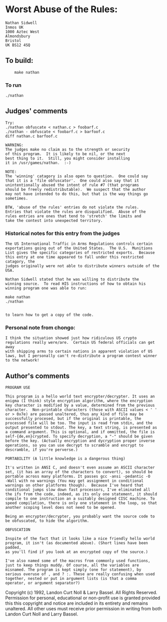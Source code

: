 # Worst Abuse of the Rules:

	Nathan Sidwell
	Inmos UK
	1000 Aztec West
	Almondsbury
	Bristol
	UK BS12 4SQ

## To build:

        make nathan

### To run

	./nathan

## Judges' comments

    Try:
	./nathan obfuscate < nathan.c > foobarf.c
	./nathan - obfuscate < foobarf.c > barfoof.c
	diff nathan.c barfoof.c

    WARNING:
	The judges make no claim as to the strength or security
	of this program.  It is likely to be nil, or the next
	best thing to it.  Still, you might consider installing
	it in /usr/games/nathan.  :-)

    NOTE: 
	The 'winning' catagory is also open to question.  One could say
	that it is a 'file obfuscator'.  One could also say that it
	unintentionally abused the intent of rule #7 (that programs
	should be freely redistributable).  We suspect that the author
	may not have intended to do this, but that is the way things go
	sometimes.

	BTW, 'abuse of the rules' entries do not violate the rules.
	Entries that violate the rules are disqualified.  Abuse of the
	rules entries are ones that tend to 'stretch' the limits and
	take the contest into unexpected territory.


### Historical notes for this entry from the judges

    The US International Traffic in Arms Regulations controls certain
    exportations going out of the United States.  The U.S.  Munitions
    List gives the specific categories of restricted exports.  Because
    this entry at one time appeared to fall under this restricted catagory, the
    judges originally were not able to distribute winners outside of the USA.

    Nathan Sidwell stated that he was willing to distribute the
    winning source.  To read HIS instructions of how to obtain his
    winning program one was able to run:

	make nathan
	./nathan


    to learn how to get a copy of the code.


### Personal note from chongo:

    I think the situation showed just how ridiculous US crypto
    regulations really were/are.  Certain US federal officials can get away
    with shipping arms to certain nations in apparent violation of US
    laws, but I personally can't re-distribute a program contest winner
    to the network!

## Author's comments

    PROGRAM USE

    This program is a hello world text encrypter/decrypter. It uses an
    enigma (I think) style encryption algorithm, where the encryption
    key character is modified by a value, determined from the previous
    character.  Non-printable characters (those with ASCII values < ' '
    or > 0x7e) are passed unaltered, thus any kind of file may be
    successfully procesed, but if the original is printable, the
    processed file will be too. The input is read from stdin, and the
    output presented to stdout. The key, a text string, is presented as
    a command argument. This is optional, and if ommitted, the file is
    self-{de,en}crypted. To specify decryption, a "-" should be given
    before the key. (Actually encryption and dycryption proper inverse
    operations, so you can use decrypt to scramble and encrypt to
    descramble, if you're perverse.)

    PORTABILITY (A little knowledge is a dangerous thing)

    It's written in ANSI C, and doesn't even assume an ASCII character
    set, (it has an array of the characters to convert), so should be
    portable across many platforms. It passes gcc -ansi -pedantic -O
    -Wall with no warnings (You may get assignment in conditional
    warnings on other platforms though).  Because I've heard that
    conditional jumps slow down fast processors, I've eliminated all
    the ifs from the code, indeed, as its only one statement, it should
    compile to one instruction an a suitably designed CISC machine. To
    speed compilation, there is only one statement in the loop, so that
    another scoping level does not need to be opened.

    Being an encrypter/decrypter, you probably want the source code to
    be obfuscated, to hide the algorithm.

    OBFUSCATION

    Inspite of the fact that it looks like a nice friendly hello world
    program, it isn't (as documented above). (Short lines have been padded,
    as you'll find if you look at an encrypted copy of the source.)

    I've also named some of the macros from commonly used functions,
    just to keep things muddy. Of course, all the variables are
    misnamed. The program is kept simply (one for statement), by
    serious overuse of , and ? :. These are really confusing when used
    together, nested or put in argument lists (is that a comma
    operator, or argument separator?)

Copyright (c) 1992, Landon Curt Noll & Larry Bassel.
All Rights Reserved.  Permission for personal, educational or non-profit use is
granted provided this this copyright and notice are included in its entirety
and remains unaltered.  All other uses must receive prior permission in writing
from both Landon Curt Noll and Larry Bassel.
